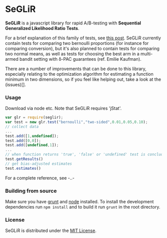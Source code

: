 SeGLiR
======

**SeGLiR** is a javascript library for rapid A/B-testing with **Sequential Generalized Likelihood Ratio Tests**.

For a brief explanation of this family of tests, see [this post](http://auduno.com/seglir/). SeGLiR currently contain tests for comparing two bernoulli proportions (for instance for comparing  conversion), but it's also planned to contain tests for comparing two normal means, as well as tests for choosing the best arm in a multi-armed bandit setting with δ-PAC guarantees (ref. Emilie Kaufman).

There are a number of improvements that can be done to this library, especially relating to the optimization algorithm for estimating a function minimum in two dimensions, so if you feel like helping out, take a look at the (issues)[].

### Usage ###

Download via node etc. Note that SeGLiR requires 'jStat'.

```javascript
var glr = require(seglir);
var test = new glr.test("bernoulli","two-sided",0.01,0.05,0.10);
// collect data
...
test.add([1,undefined]);
test.add([0,0]);
test.add([undefined,1]);
...
// when function returns 'true', 'false' or 'undefined' test is concluded
test.getResults()
// get bias-adjusted estimates 
test.estimates()
```

For a complete reference, see -..-

### Building from source ###

Make sure you have [grunt](http://gruntjs.com/) and [node](http://nodejs.org/download/) installed.
To install the development dependencies run ```npm install``` and to build it run ```grunt``` in the root directory.

### License ###

SeGLiR is distributed under the [MIT License](http://www.opensource.org/licenses/MIT).
